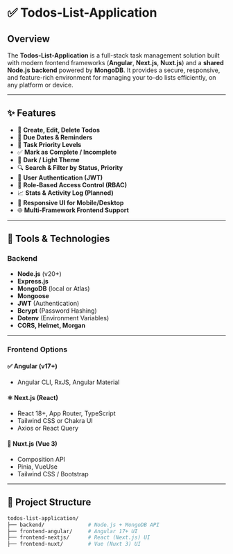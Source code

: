 # ✅ Todos-List-Application

## Overview

The **Todos-List-Application** is a full-stack task management solution built with modern frontend frameworks (**Angular**, **Next.js**, **Nuxt.js**) and a **shared Node.js backend** powered by **MongoDB**. It provides a secure, responsive, and feature-rich environment for managing your to-do lists efficiently, on any platform or device.

---

## ✨ Features

- 📝 **Create, Edit, Delete Todos**
- 📅 **Due Dates & Reminders**
- 🚦 **Task Priority Levels**
- ✅ **Mark as Complete / Incomplete**
- 🌙 **Dark / Light Theme**
- 🔍 **Search & Filter by Status, Priority**
- 👥 **User Authentication (JWT)**
- 🔐 **Role-Based Access Control (RBAC)**
- 📈 **Stats & Activity Log (Planned)**
- 📱 **Responsive UI for Mobile/Desktop**
- 🌐 **Multi-Framework Frontend Support**

---

## 🧰 Tools & Technologies

### Backend

- **Node.js** (v20+)
- **Express.js**
- **MongoDB** (local or Atlas)
- **Mongoose**
- **JWT** (Authentication)
- **Bcrypt** (Password Hashing)
- **Dotenv** (Environment Variables)
- **CORS, Helmet, Morgan**

---

### Frontend Options

#### ✅ Angular (v17+)

- Angular CLI, RxJS, Angular Material

#### ⚛️ Next.js (React)

- React 18+, App Router, TypeScript
- Tailwind CSS or Chakra UI
- Axios or React Query

#### 🌙 Nuxt.js (Vue 3)

- Composition API
- Pinia, VueUse
- Tailwind CSS / Bootstrap

---

## 📁 Project Structure

```bash
todos-list-application/
├── backend/              # Node.js + MongoDB API
├── frontend-angular/     # Angular 17+ UI
├── frontend-nextjs/      # React (Next.js) UI
├── frontend-nuxt/        # Vue (Nuxt 3) UI
